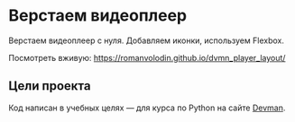 # Верстаем видеоплеер

Верстаем видеоплеер с нуля. Добавляем иконки, используем Flexbox.

Посмотреть вживую: <https://romanvolodin.github.io/dvmn_player_layout/>

## Цели проекта

Код написан в учебных целях — для курса по Python на сайте [Devman](https://dvmn.org/modules/django-layout/).
